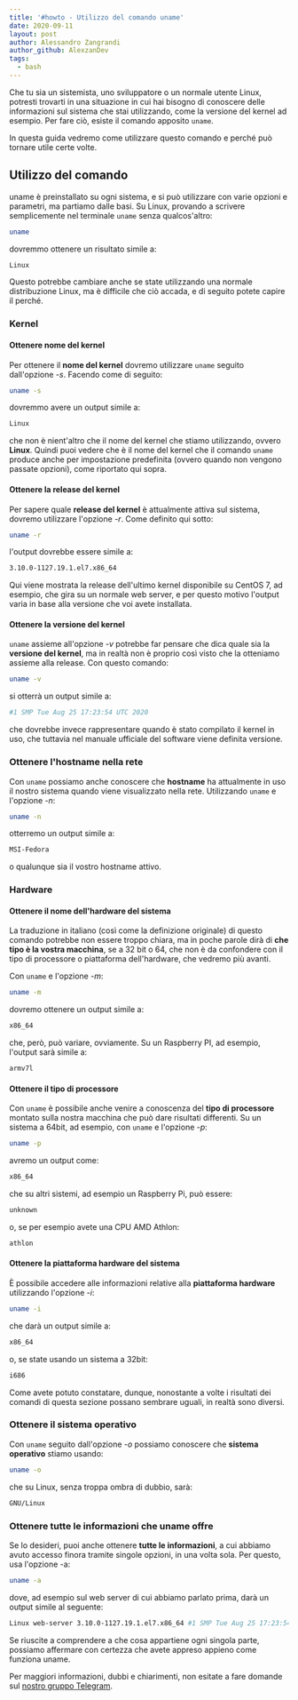 ```yaml
---
title: '#howto - Utilizzo del comando uname'
date: 2020-09-11
layout: post
author: Alessandro Zangrandi
author_github: AlexzanDev
tags:
  - bash
---
```

Che tu sia un sistemista, uno sviluppatore o un normale utente Linux, potresti trovarti in una situazione in cui hai bisogno di conoscere delle informazioni sul sistema che stai utilizzando, come la versione del kernel ad esempio. Per fare ciò, esiste il comando apposito `uname`.

In questa guida vedremo come utilizzare questo comando e perché può tornare utile certe volte.

## Utilizzo del comando

uname è preinstallato su ogni sistema, e si può utilizzare con varie opzioni e parametri, ma partiamo dalle basi. Su Linux, provando a scrivere semplicemente nel terminale `uname` senza qualcos'altro:

```bash
uname
```

dovremmo ottenere un risultato simile a:

```bash
Linux
```

Questo potrebbe cambiare anche se state utilizzando una normale distribuzione Linux, ma è difficile che ciò accada, e di seguito potete capire il perché.

### Kernel

#### Ottenere nome del kernel

Per ottenere il **nome del kernel** dovremo utilizzare `uname` seguito dall'opzione *-s*. Facendo come di seguito:

```bash
uname -s
```

dovremmo avere un output simile a:

```bash
Linux
```

che non è nient'altro che il nome del kernel che stiamo utilizzando, ovvero **Linux**. Quindi puoi vedere che è il nome del kernel che il comando `uname` produce anche per impostazione predefinita (ovvero quando non vengono passate opzioni), come riportato qui sopra.

#### Ottenere la release del kernel

Per sapere quale **release del kernel** è attualmente attiva sul sistema, dovremo utilizzare l'opzione *-r*. Come definito qui sotto:

```bash
uname -r
```

l'output dovrebbe essere simile a:

```bash
3.10.0-1127.19.1.el7.x86_64
```

Qui viene mostrata la release dell'ultimo kernel disponibile su CentOS 7, ad esempio, che gira su un normale web server, e per questo motivo l'output varia in base alla versione che voi avete installata.

#### Ottenere la versione del kernel

`uname` assieme all'opzione *-v* potrebbe far pensare che dica quale sia la **versione del kernel**, ma in realtà non è proprio così visto che la otteniamo assieme alla release. Con questo comando:

```bash
uname -v
```

si otterrà un output simile a:

```bash
#1 SMP Tue Aug 25 17:23:54 UTC 2020
```

che dovrebbe invece rappresentare quando è stato compilato il kernel in uso, che tuttavia nel manuale ufficiale del software viene definita versione.

### Ottenere l'hostname nella rete

Con `uname` possiamo anche conoscere che **hostname** ha attualmente in uso il nostro sistema quando viene visualizzato nella rete. Utilizzando `uname` e l'opzione *-n*:

```bash
uname -n
```

otterremo un output simile a:

```bash
MSI-Fedora
```

o qualunque sia il vostro hostname attivo.

### Hardware

#### Ottenere il nome dell'hardware del sistema

La traduzione in italiano (così come la definizione originale) di questo comando potrebbe non essere troppo chiara, ma in poche parole dirà di **che tipo è la vostra macchina**, se a 32 bit o 64, che non è da confondere con il tipo di processore o piattaforma dell'hardware, che vedremo più avanti.

Con `uname` e l'opzione *-m*:

```bash
uname -m
```

dovremo ottenere un output simile a:

```bash
x86_64
```

che, però, può variare, ovviamente. Su un Raspberry PI, ad esempio, l'output sarà simile a:

```bash
armv7l
```

#### Ottenere il tipo di processore

Con `uname` è possibile anche venire a conoscenza del **tipo di processore** montato sulla nostra macchina che può dare risultati differenti. Su un sistema a 64bit, ad esempio, con `uname` e l'opzione *-p*:

```bash
uname -p
```

avremo un output come:

```bash
x86_64
```

che su altri sistemi, ad esempio un Raspberry Pi, può essere:

```bash
unknown
```

o, se per esempio avete una CPU AMD Athlon:

```bash
athlon
```

#### Ottenere la piattaforma hardware del sistema

È possibile accedere alle informazioni relative alla **piattaforma hardware** utilizzando l'opzione *-i*:

```bash
uname -i
```

che darà un output simile a:

```bash
x86_64
```

o, se state usando un sistema a 32bit:

```bash
i686
```

Come avete potuto constatare, dunque, nonostante a volte i risultati dei comandi di questa sezione possano sembrare uguali, in realtà sono diversi.

### Ottenere il sistema operativo

Con `uname` seguito dall'opzione *-o* possiamo conoscere che **sistema operativo** stiamo usando:

```bash
uname -o
```

che su Linux, senza troppa ombra di dubbio, sarà:

```bash
GNU/Linux
```

### Ottenere tutte le informazioni che uname offre

Se lo desideri, puoi anche ottenere **tutte le informazioni**, a cui abbiamo avuto accesso finora tramite singole opzioni, in una volta sola. Per questo, usa l'opzione -a:

```bash
uname -a
```

dove, ad esempio sul web server di cui abbiamo parlato prima, darà un output simile al seguente:

```bash
Linux web-server 3.10.0-1127.19.1.el7.x86_64 #1 SMP Tue Aug 25 17:23:54 UTC 2020 x86_64 x86_64 x86_64 GNU/Linux
```

Se riuscite a comprendere a che cosa appartiene ogni singola parte, possiamo affermare con certezza che avete appreso appieno come funziona uname.



Per maggiori informazioni, dubbi e chiarimenti, non esitate a fare domande sul [nostro gruppo Telegram](https://t.me/linuxpeople).